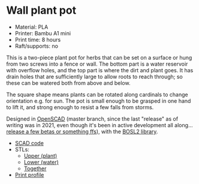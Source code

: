 # Wall plant pot

- Material: PLA
- Printer: Bambu A1 mini
- Print time: 8 hours
- Raft/supports: no

This is a two-piece plant pot for herbs that can be set on a surface or hung
from two screws into a fence or wall. The bottom part is a water reservoir with
overflow holes, and the top part is where the dirt and plant goes. It has drain
holes that are sufficiently large to allow roots to reach through; so these can
be watered both from above and below.

The square shape means plants can be rotated along cardinals to change
orientation e.g. for sun. The pot is small enough to be grasped in one hand to
lift it, and strong enough to resist a few falls from storms.

Designed in [OpenSCAD](https://github.com/openscad/openscad) (master branch,
since the last "release" as of writing was in 2021, even though it's been in
active development all along... [release a few betas or something
ffs](https://github.com/openscad/openscad/issues/3640)), with the [BOSL2
library](https://github.com/BelfrySCAD/BOSL2).

- [SCAD code](./wall-plant-pots.scad)
- STLs:
  - [Upper (plant)](./wall-plant-pots-plant.stl)
  - [Lower (water)](./wall-plant-pots-water.stl)
  - [Together](./wall-plant-pots.stl)
- [Print profile](./wall-plant-pots.3mf)
